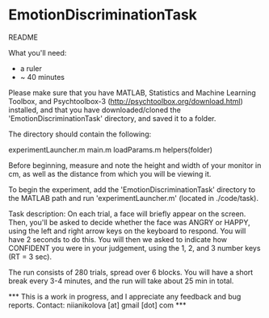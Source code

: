 # EmotionDiscriminationTask

README

What you'll need:
 - a ruler
 - ~ 40 minutes


Please make sure that you have MATLAB, Statistics and Machine Learning Toolbox, and Psychtoolbox-3 (http://psychtoolbox.org/download.html) installed, and that you have downloaded/cloned the 'EmotionDiscriminationTask' directory, 
and saved it to a folder. 

The directory should contain the following:

experimentLauncher.m
main.m
loadParams.m
helpers(folder)

Before beginning, measure and note the height and width of your monitor in cm, as well as 
the distance from which you will be viewing it. 


To begin the experiment, add the 'EmotionDiscriminationTask' directory to the MATLAB path and 
run 'experimentLauncher.m' (located in ./code/task).


Task description: 
On each trial, a face will briefly appear on the screen. Then, you'll be asked to decide
whether the face was ANGRY or HAPPY, using the left and right arrow keys on the keyboard to respond.
You will have 2 seconds to do this. You will then we asked to indicate how CONFIDENT you were in
your judgement, using the 1, 2, and 3 number keys (RT = 3 sec). 

The run consists of 280 trials, spread over 6 blocks. You will have a short break every 3-4 minutes, 
and the run will take about 25 min in total. 


*** This is a work in progress, and I appreciate any feedback and bug reports. 
Contact: niianikolova [at] gmail [dot] com ***
